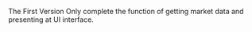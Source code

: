 The First Version
Only complete the function of getting market data and presenting at UI interface.

